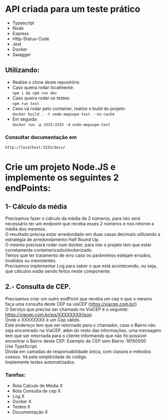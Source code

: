 # API criada para um teste prático
- Typescript
- Node
- Express
- Http-Status-Code
- Jest
- Docker
- Swagger

## Utilizando:
- Realize o clone deste repositório
- Caso queira rodar localmente:  
```npm i && npm run dev```  
- Caso queira rodar os testes:  
```npm run test```  
- Caso vá rodar pelo container, realize o build do projeto:  
```docker build . -t node-mepoupe-test --no-cache```  
- Em seguida:  
```docker run -p 3333:3333 -d node-mepoupe-test```  

### Consultar documentação em  
```http://localhost:3333/docs/```

# Crie um projeto Node.JS e implemente os seguintes 2 endPoints:
## 1- Cálculo da média
Precisamos fazer o cálculo da média de 2 números, para isto será necessário ter um endpoint que receba esses 2 números e nos retorne a média dos mesmos.  
O resultado precisa estar arredondado em duas casas decimais utilizando a estratégia de arredondamento Half Round Up.  
O mesmo precisará rodar num docker, para isto o projeto tem que estar corretamente conteinerizado/dockerizado.  
Temos que ter tratamento de erro caso os parâmetros estejam errados, inválidos ou inexistentes.  
Precisamos implementar Log para saber o que está acontecendo, ou seja, que cálculos estão sendo feitos neste componente.  
  
## 2.- Consulta de CEP.
Precisamos criar um outro endPoint que receba um cep e que o mesmo faça uma consulta deste CEP na viaCEP (https://viacep.com.br/)  
O Serviço que precisa ser chamado no ViaCEP é o seguinte: https://viacep.com.br/ws/XXXXXXXX/json  
Onde o XXXXXXXX é um Cep válido.  
Este endereço tem que ser retornado para o chamador, caso o Bairro não seja encontrado na ViaCEP, além do resto das informações, uma mensagem tem que ser retornada para o cliente   informando que não foi possível encontrar o Bairro deste CEP. Exemplo de CEP sem Bairro :18150000  
Use TypeScript.  
Divida em camadas de responsabilidade única, com classes e métodos coesos. Vá pela simplicidade do código.  
Implemente testes automatizados.  

### Tarefas:
- Rota Calculo de Media X
- Rota Consulta de cep X
- Log X
- Docker X
- Testes X
- Documentação X
